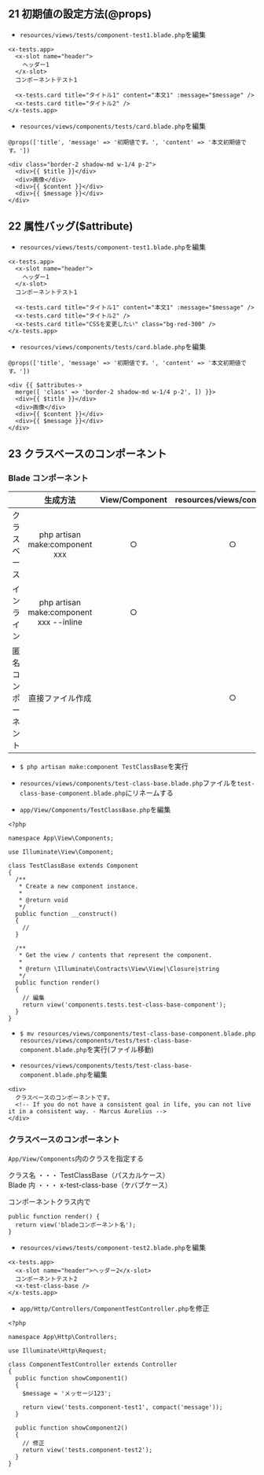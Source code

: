 ## 21 初期値の設定方法(@props)

- `resources/views/tests/component-test1.blade.php`を編集<br>

```html:component-test1.blade.php
<x-tests.app>
  <x-slot name="header">
    ヘッダー1
  </x-slot>
  コンポーネントテスト1

  <x-tests.card title="タイトル1" content="本文1" :message="$message" />
  <x-tests.card title="タイトル2" />
</x-tests.app>
```

- `resources/views/components/tests/card.blade.php`を編集<br>

```html:card.blade.php
@props(['title', 'message' => '初期値です。', 'content' => '本文初期値です。'])

<div class="border-2 shadow-md w-1/4 p-2">
  <div>{{ $title }}</div>
  <div>画像</div>
  <div>{{ $content }}</div>
  <div>{{ $message }}</div>
</div>
```

## 22 属性バッグ(\$attribute)

- `resources/views/tests/component-test1.blade.php`を編集<br>

```html:component-test1.blade.php
<x-tests.app>
  <x-slot name="header">
    ヘッダー1
  </x-slot>
  コンポーネントテスト1

  <x-tests.card title="タイトル1" content="本文1" :message="$message" />
  <x-tests.card title="タイトル2" />
  <x-tests.card title="CSSを変更したい" class="bg-red-300" />
</x-tests.app>
```

- `resources/views/components/tests/card.blade.php`を編集<br>

```html:card.blade.php
@props(['title', 'message' => '初期値です。', 'content' => '本文初期値です。'])

<div {{ $attributes->
  merge([ 'class' => 'border-2 shadow-md w-1/4 p-2', ]) }}>
  <div>{{ $title }}</div>
  <div>画像</div>
  <div>{{ $content }}</div>
  <div>{{ $message }}</div>
</div>
```

## 23 クラスベースのコンポーネント

### Blade コンポーネント

|                    |                生成方法                 | View/Component | resources/views/components | resources/views/ |
| :----------------: | :-------------------------------------: | :------------: | :------------------------: | :--------------: |
|    クラスベース    |     php artisan make:component xxx      |       ○        |             ○              |        ○         |
|     インライン     | php artisan make:component xxx --inline |       ○        |                            |        ○         |
| 匿名コンポーネント |            直接ファイル作成             |                |             ○              |        ○         |

- `$ php artisan make:component TestClassBase`を実行<br>

* `resources/views/components/test-class-base.blade.php`ファイルを`test-class-base-component.blade.php`にリネームする<br>

- `app/View/Components/TestClassBase.php`を編集<br>

```php:TestClassBase.php
<?php

namespace App\View\Components;

use Illuminate\View\Component;

class TestClassBase extends Component
{
  /**
   * Create a new component instance.
   *
   * @return void
   */
  public function __construct()
  {
    //
  }

  /**
   * Get the view / contents that represent the component.
   *
   * @return \Illuminate\Contracts\View\View|\Closure|string
   */
  public function render()
  {
    // 編集
    return view('components.tests.test-class-base-component');
  }
}
```

- `$ mv resources/views/components/test-class-base-component.blade.php resources/views/components/tests/test-class-base-component.blade.php`を実行(ファイル移動)<br>

* `resources/views/components/tests/test-class-base-component.blade.php`を編集<br>

```html:test-class-base-component.blade.php
<div>
  クラスベースのコンポーネントです。
  <!-- If you do not have a consistent goal in life, you can not live it in a consistent way. - Marcus Aurelius -->
</div>
```

### クラスベースのコンポーネント

`App/View/Components`内のクラスを指定する<br>

クラス名 ・・・ TestClassBase（パスカルケース）<br>
Blade 内 ・・・ x-test-class-base（ケバブケース）<br>

コンポーネントクラス内で<br>

```
public function render() {
  return view('bladeコンポーネント名');
}
```

- `resources/views/tests/component-test2.blade.php`を編集<br>

```html:component-test2.blade.php
<x-tests.app>
  <x-slot name="header">ヘッダー2</x-slot>
  コンポーネントテスト2
  <x-test-class-base />
</x-tests.app>
```

- `app/Http/Controllers/ComponentTestController.php`を修正<br>

```php:ComponentTestController.php
<?php

namespace App\Http\Controllers;

use Illuminate\Http\Request;

class ComponentTestController extends Controller
{
  public function showComponent1()
  {
    $message = 'メッセージ123';

    return view('tests.component-test1', compact('message'));
  }

  public function showComponent2()
  {
    // 修正
    return view('tests.component-test2');
  }
}
```
